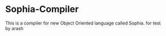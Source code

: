 # Sophia-Compiler
This is a compiler for new Object Oriented language called Sophia. 
for test by arash
